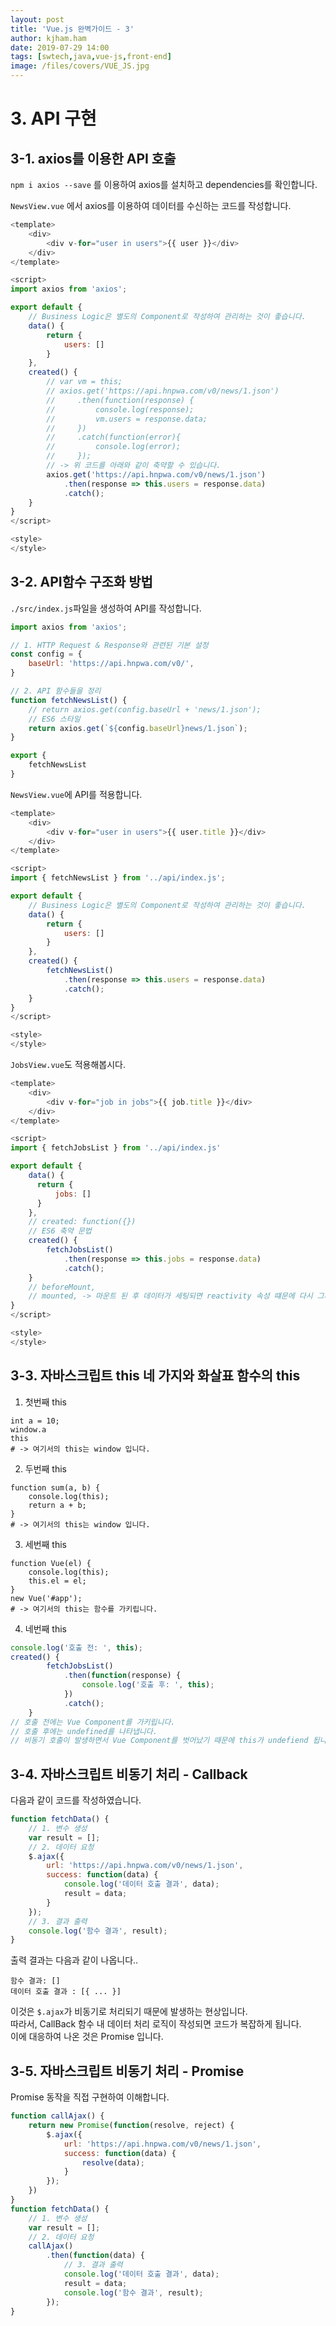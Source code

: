 ```yaml
---
layout: post
title: 'Vue.js 완벽가이드 - 3'
author: kjham.ham
date: 2019-07-29 14:00
tags: [swtech,java,vue-js,front-end]
image: /files/covers/VUE_JS.jpg
---
```


# 3. API 구현  

## 3-1. axios를 이용한 API 호출
`npm i axios --save` 를 이용하여 axios를 설치하고 dependencies를 확인합니다.  

`NewsView.vue` 에서 axios를 이용하여 데이터를 수신하는 코드를 작성합니다.  
~~~js
<template>
    <div>
        <div v-for="user in users">{{ user }}</div>
    </div>
</template>

<script>
import axios from 'axios';

export default {
    // Business Logic은 별도의 Component로 작성하여 관리하는 것이 좋습니다.
    data() {
        return {
            users: []
        }
    },    
    created() {
        // var vm = this;
        // axios.get('https://api.hnpwa.com/v0/news/1.json')
        //     .then(function(response) {
        //         console.log(response);
        //         vm.users = response.data;                
        //     })
        //     .catch(function(error){
        //         console.log(error);                
        //     });
        // -> 위 코드를 아래와 같이 축약할 수 있습니다.
        axios.get('https://api.hnpwa.com/v0/news/1.json')
            .then(response => this.users = response.data)
            .catch();
    }
}
</script>

<style>
</style>
~~~

## 3-2. API함수 구조화 방법  
`./src/index.js`파일을 생성하여 API를 작성합니다.  
~~~js
import axios from 'axios';

// 1. HTTP Request & Response와 관련된 기본 설정
const config = {
    baseUrl: 'https://api.hnpwa.com/v0/',
}

// 2. API 함수들을 정리
function fetchNewsList() {
    // return axios.get(config.baseUrl + 'news/1.json');
    // ES6 스타일
    return axios.get(`${config.baseUrl}news/1.json`);
}

export {
    fetchNewsList
}
~~~

`NewsView.vue`에 API를 적용합니다.  
~~~js
<template>
    <div>        
        <div v-for="user in users">{{ user.title }}</div>
    </div>
</template>

<script>
import { fetchNewsList } from '../api/index.js';

export default {
    // Business Logic은 별도의 Component로 작성하여 관리하는 것이 좋습니다.
    data() {
        return {
            users: []
        }
    },    
    created() {      
        fetchNewsList()
            .then(response => this.users = response.data)
            .catch();
    }
}
</script>

<style>
</style>
~~~

`JobsView.vue`도 적용해봅시다.  
~~~js
<template>
    <div>
        <div v-for="job in jobs">{{ job.title }}</div>
    </div>
</template>

<script>
import { fetchJobsList } from '../api/index.js'

export default {    
    data() {
      return {
          jobs: []
      }  
    },
    // created: function({})
    // ES6 축약 문법
    created() {
        fetchJobsList()
            .then(response => this.jobs = response.data)
            .catch();
    }
    // beforeMount,
    // mounted, -> 마운트 된 후 데이터가 세팅되면 reactivity 속성 떄문에 다시 그려집니다.
}
</script>

<style>
</style>
~~~

## 3-3. 자바스크립트 this 네 가지와 화살표 함수의 this  
1. 첫번째 this  
~~~shell
int a = 10;
window.a
this
# -> 여기서의 this는 window 입니다.
~~~
2. 두번째 this  
~~~shell
function sum(a, b) {
	console.log(this);
	return a + b;
}
# -> 여기서의 this는 window 입니다.
~~~
3. 세번째 this  
~~~shell
function Vue(el) {
	console.log(this);
	this.el = el;
}
new Vue('#app');
# -> 여기서의 this는 함수를 가키립니다.
~~~
4. 네번째 this
~~~js
console.log('호출 전: ', this);
created() {
        fetchJobsList()
            .then(function(response) {
            	console.log('호출 후: ', this);
            })
            .catch();
    }
// 호출 전에는 Vue Component를 가키립니다.
// 호출 후에는 undefined를 나타냅니다.
// 비동기 호출이 발생하면서 Vue Component를 벗어났기 때문에 this가 undefiend 됩니다.
~~~

## 3-4. 자바스크립트 비동기 처리 - Callback  
다음과 같이 코드를 작성하였습니다.  
~~~js
function fetchData() {
	// 1. 변수 생성
	var result = [];
	// 2. 데이터 요청
	$.ajax({
		url: 'https://api.hnpwa.com/v0/news/1.json',
		success: function(data) {
			console.log('데이터 호출 결과', data);
			result = data;
		}	
	});
	// 3. 결과 출력
	console.log('함수 결과', result);
}
~~~
출력 결과는 다음과 같이 나옵니다..  
~~~shell
함수 결과: []
데이터 호출 결과 : [{ ... }]
~~~
이것은 `$.ajax`가 비동기로 처리되기 때문에 발생하는 현상입니다.  
따라서, CallBack 함수 내 데이터 처리 로직이 작성되면 코드가 복잡하게 됩니다.  
이에 대응하여 나온 것은 Promise 입니다.

## 3-5. 자바스크립트 비동기 처리 - Promise  
Promise 동작을 직접 구현하여 이해합니다.  
~~~js
function callAjax() {
	return new Promise(function(resolve, reject) {
		$.ajax({
			url: 'https://api.hnpwa.com/v0/news/1.json',
			success: function(data) {
				resolve(data);
			}
		});
	})
}
function fetchData() {
	// 1. 변수 생성
	var result = [];
	// 2. 데이터 요청
	callAjax()
		.then(function(data) {
			// 3. 결과 출력
			console.log('데이터 호출 결과', data);
			result = data;
			console.log('함수 결과', result);
		});
}
~~~